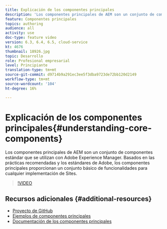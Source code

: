 ```yaml
---
title: Explicación de los componentes principales
description: 'Los componentes principales de AEM son un conjunto de componentes estándar que se utilizan con Adobe Experience Manager. Basados en las prácticas recomendadas y los estándares de Adobe, los componentes principales proporcionan un conjunto básico de funcionalidades para cualquier implementación de Sites. '
feature: Componentes principales
topics: authoring
audience: all
activity: use
doc-type: feature video
version: 6.3, 6.4, 6.5, cloud-service
kt: 4676
thumbnail: 18926.jpg
topic: Desarrollo
role: Profesional empresarial
level: Principiante
translation-type: tm+mt
source-git-commit: d9714b9a291ec3ee5f3dba9723de72bb120d2149
workflow-type: tm+mt
source-wordcount: '104'
ht-degree: 16%

---
```



# Explicación de los componentes principales{#understanding-core-components}

Los componentes principales de AEM son un conjunto de componentes estándar que se utilizan con Adobe Experience Manager. Basados en las prácticas recomendadas y los estándares de Adobe, los componentes principales proporcionan un conjunto básico de funcionalidades para cualquier implementación de Sites.

>[!VIDEO](https://video.tv.adobe.com/v/18926/?quality=12&learn=on)

## Recursos adicionales {#additional-resources}

* [Proyecto de GitHub](https://github.com/adobe/aem-core-wcm-components)
* [Ejemplos de componentes principales](https://www.aemcomponents.dev/)
* [Documentación de los componentes principales](https://docs.adobe.com/content/help/es-ES/experience-manager-core-components/using/introduction.html)


